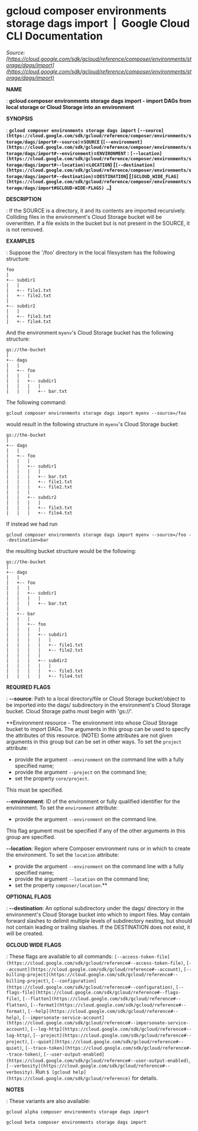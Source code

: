 # gcloud composer environments storage dags import  |  Google Cloud CLI Documentation

*Source: [https://cloud.google.com/sdk/gcloud/reference/composer/environments/storage/dags/import](https://cloud.google.com/sdk/gcloud/reference/composer/environments/storage/dags/import)*

**NAME**

: **gcloud composer environments storage dags import - import DAGs from local storage or Cloud Storage into an environment**

**SYNOPSIS**

: **`gcloud composer environments storage dags import` `[--source](https://cloud.google.com/sdk/gcloud/reference/composer/environments/storage/dags/import#--source)`=`SOURCE` (`[--environment](https://cloud.google.com/sdk/gcloud/reference/composer/environments/storage/dags/import#--environment)`=`ENVIRONMENT` : `[--location](https://cloud.google.com/sdk/gcloud/reference/composer/environments/storage/dags/import#--location)`=`LOCATION`) [`[--destination](https://cloud.google.com/sdk/gcloud/reference/composer/environments/storage/dags/import#--destination)`=`DESTINATION`] [`[GCLOUD_WIDE_FLAG](https://cloud.google.com/sdk/gcloud/reference/composer/environments/storage/dags/import#GCLOUD-WIDE-FLAGS) …`]**

**DESCRIPTION**

: If the SOURCE is a directory, it and its contents are imported recursively.
Colliding files in the environment's Cloud Storage bucket will be overwritten.
If a file exists in the bucket but is not present in the SOURCE, it is not
removed.

**EXAMPLES**

: Suppose the '/foo' directory in the local filesystem has the following
structure:

```
foo
|
+-- subdir1
|   |
|   +-- file1.txt
|   +-- file2.txt
|
+-- subdir2
|   |
|   +-- file3.txt
|   +-- file4.txt
```

And the environment `myenv`'s Cloud Storage bucket has the following
structure:

```
gs://the-bucket
|
+-- dags
|   |
|   +-- foo
|   |   |
|   |   +-- subdir1
|   |   |   |
|   |   |   +-- bar.txt
```

The following command:

```
gcloud composer environments storage dags import myenv --source=/foo
```

would result in the following structure in `myenv`'s Cloud Storage
bucket:

```
gs://the-bucket
|
+-- dags
|   |
|   +-- foo
|   |   |
|   |   +-- subdir1
|   |   |   |
|   |   |   +-- bar.txt
|   |   |   +-- file1.txt
|   |   |   +-- file2.txt
|   |   |
|   |   +-- subdir2
|   |   |   |
|   |   |   +-- file3.txt
|   |   |   +-- file4.txt
```

If instead we had run

```
gcloud composer environments storage dags import myenv --source=/foo --destination=bar
```

the resulting bucket structure would be the following:

```
gs://the-bucket
|
+-- dags
|   |
|   +-- foo
|   |   |
|   |   +-- subdir1
|   |   |   |
|   |   |   +-- bar.txt
|   |
|   +-- bar
|   |   |
|   |   +-- foo
|   |   |   |
|   |   |   +-- subdir1
|   |   |   |   |
|   |   |   |   +-- file1.txt
|   |   |   |   +-- file2.txt
|   |   |   |
|   |   |   +-- subdir2
|   |   |   |   |
|   |   |   |   +-- file3.txt
|   |   |   |   +-- file4.txt
```

**REQUIRED FLAGS**

: **--source**:
Path to a local directory/file or Cloud Storage bucket/object to be imported
into the dags/ subdirectory in the environment's Cloud Storage bucket. Cloud
Storage paths must begin with 'gs://'.

**Environment resource - The environment into whose Cloud Storage bucket to import
DAGs. The arguments in this group can be used to specify the attributes of this
resource. (NOTE) Some attributes are not given arguments in this group but can
be set in other ways.
To set the `project` attribute:

- provide the argument `--environment` on the command line with a fully
specified name;
- provide the argument `--project` on the command line;
- set the property `core/project`.

This must be specified.

**--environment**:
ID of the environment or fully qualified identifier for the environment.
To set the `environment` attribute:

- provide the argument `--environment` on the command line.

This flag argument must be specified if any of the other arguments in this group
are specified.

**--location**:
Region where Composer environment runs or in which to create the environment.
To set the `location` attribute:

- provide the argument `--environment` on the command line with a fully
specified name;
- provide the argument `--location` on the command line;
- set the property `composer/location`.**

**OPTIONAL FLAGS**

: **--destination**:
An optional subdirectory under the dags/ directory in the environment's Cloud
Storage bucket into which to import files. May contain forward slashes to
delimit multiple levels of subdirectory nesting, but should not contain leading
or trailing slashes. If the DESTINATION does not exist, it will be created.

**GCLOUD WIDE FLAGS**

: These flags are available to all commands: `[--access-token-file](https://cloud.google.com/sdk/gcloud/reference#--access-token-file)`,
`[--account](https://cloud.google.com/sdk/gcloud/reference#--account)`, `[--billing-project](https://cloud.google.com/sdk/gcloud/reference#--billing-project)`,
`[--configuration](https://cloud.google.com/sdk/gcloud/reference#--configuration)`,
`[--flags-file](https://cloud.google.com/sdk/gcloud/reference#--flags-file)`,
`[--flatten](https://cloud.google.com/sdk/gcloud/reference#--flatten)`, `[--format](https://cloud.google.com/sdk/gcloud/reference#--format)`, `[--help](https://cloud.google.com/sdk/gcloud/reference#--help)`, `[--impersonate-service-account](https://cloud.google.com/sdk/gcloud/reference#--impersonate-service-account)`,
`[--log-http](https://cloud.google.com/sdk/gcloud/reference#--log-http)`,
`[--project](https://cloud.google.com/sdk/gcloud/reference#--project)`, `[--quiet](https://cloud.google.com/sdk/gcloud/reference#--quiet)`, `[--trace-token](https://cloud.google.com/sdk/gcloud/reference#--trace-token)`, `[--user-output-enabled](https://cloud.google.com/sdk/gcloud/reference#--user-output-enabled)`,
`[--verbosity](https://cloud.google.com/sdk/gcloud/reference#--verbosity)`.
Run `$ [gcloud help](https://cloud.google.com/sdk/gcloud/reference)` for details.

**NOTES**

: These variants are also available:

```
gcloud alpha composer environments storage dags import
```

```
gcloud beta composer environments storage dags import
```